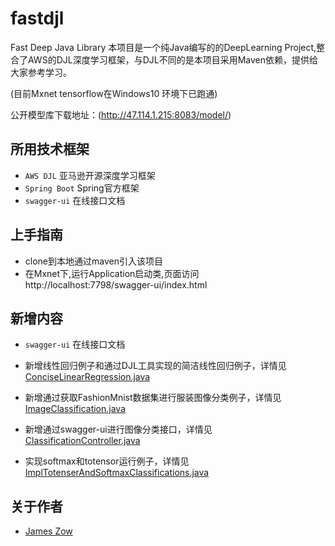 # fastdjl
Fast Deep Java Library
本项目是一个纯Java编写的的DeepLearning Project,整合了AWS的DJL深度学习框架，与DJL不同的是本项目采用Maven依赖，提供给大家参考学习。

(目前Mxnet tensorflow在Windows10 环境下已跑通)

公开模型库下载地址：(http://47.114.1.215:8083/model/)

## 所用技术框架

* `AWS DJL` 亚马逊开源深度学习框架
* `Spring Boot` Spring官方框架
* `swagger-ui` 在线接口文档

## 上手指南
* clone到本地通过maven引入该项目<br>
* 在Mxnet下,运行Application启动类,页面访问http://localhost:7798/swagger-ui/index.html <br>

## 新增内容 
* `swagger-ui` 在线接口文档

* 新增线性回归例子和通过DJL工具实现的简洁线性回归例子，详情见[ConciseLinearRegression.java](https://github.com/Jzow/FastDJL/blob/master/mxnet/src/main/java/com/example/ConciseLinearRegression.java)

* 新增通过获取FashionMnist数据集进行服装图像分类例子，详情见[ImageClassification.java](https://github.com/Jzow/FastDJL/blob/master/mxnet/src/main/java/com/example/ImageClassification.java)

* 新增通过swagger-ui进行图像分类接口，详情见[ClassificationController.java](https://github.com/Jzow/FastDJL/blob/master/mxnet/src/main/java/com/controller/ClassificationController.java)

* 实现softmax和totensor运行例子，详情见[ImplTotenserAndSoftmaxClassifications.java](https://github.com/Jzow/FastDJL/blob/master/mxnet/src/main/java/com/example/ImplTotenserAndSoftmaxClassifications.java)

## 关于作者
* [James Zow](https://github.com/Jzow)
